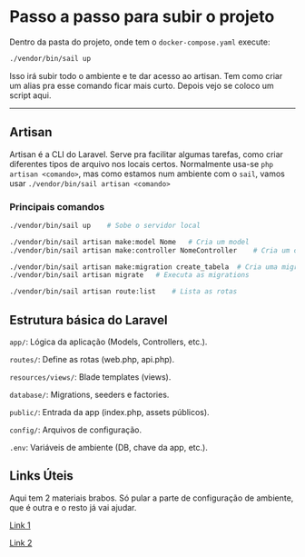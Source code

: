 # Passo a passo para subir o projeto
Dentro da pasta do projeto, onde tem o `docker-compose.yaml` execute:


```bash
./vendor/bin/sail up
```
Isso irá subir todo o ambiente e te dar acesso ao artisan.
Tem como criar um alias pra esse comando ficar mais curto. Depois vejo se coloco um script aqui.

------------------
## Artisan
Artisan é a CLI do Laravel. Serve pra facilitar algumas tarefas, como criar diferentes tipos de arquivo nos locais certos.
Normalmente usa-se `php artisan <comando>`, mas como estamos num ambiente com o `sail`, vamos usar `./vendor/bin/sail artisan <comando>`

### Principais comandos

```bash
./vendor/bin/sail up    # Sobe o servidor local

./vendor/bin/sail artisan make:model Nome   # Cria um model
./vendor/bin/sail artisan make:controller NomeController    # Cria um controller

./vendor/bin/sail artisan make:migration create_tabela  # Cria uma migration
./vendor/bin/sail artisan migrate   # Executa as migrations

./vendor/bin/sail artisan route:list    # Lista as rotas
```

## Estrutura básica do Laravel

`app/`: Lógica da aplicação (Models, Controllers, etc.).

`routes/`: Define as rotas (web.php, api.php).

`resources/views/`: Blade templates (views).

`database/`: Migrations, seeders e factories.

`public/`: Entrada da app (index.php, assets públicos).

`config/`: Arquivos de configuração.

`.env`: Variáveis de ambiente (DB, chave da app, etc.).

## Links Úteis
Aqui tem 2 materiais brabos. Só pular a parte de configuração de ambiente, que é outra e o resto já vai ajudar.

[Link 1](https://youtube.com/playlist?list=PLnDvRpP8BnewYKI1n2chQrrR4EYiJKbUG&si=oZ1CaBhEj_hckk_B)


[Link 2](https://youtube.com/playlist?list=PL5X822QTM1JZCIQyvhqVfUA0SCOvtByrd&si=MgporS_9u8IxX4v8)




